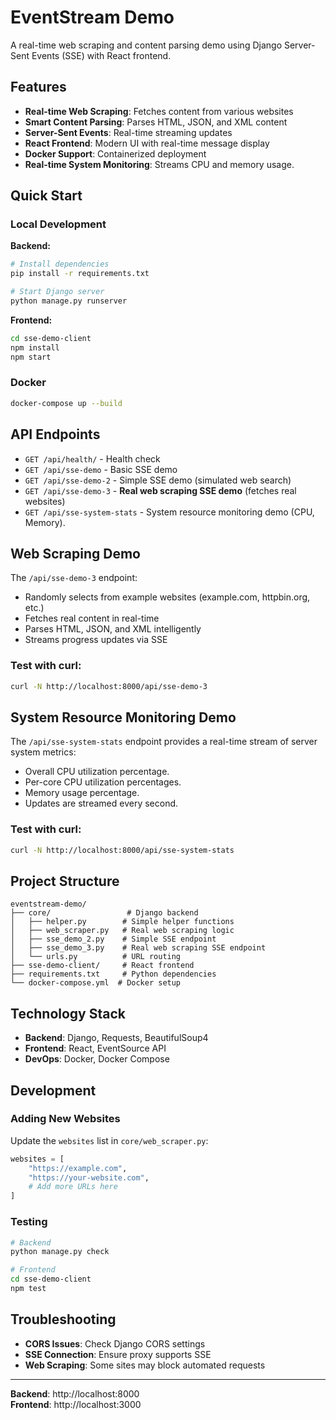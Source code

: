 # EventStream Demo

A real-time web scraping and content parsing demo using Django Server-Sent Events (SSE) with React frontend.

## Features

- **Real-time Web Scraping**: Fetches content from various websites
- **Smart Content Parsing**: Parses HTML, JSON, and XML content
- **Server-Sent Events**: Real-time streaming updates
- **React Frontend**: Modern UI with real-time message display
- **Docker Support**: Containerized deployment
- **Real-time System Monitoring**: Streams CPU and memory usage.

## Quick Start

### Local Development

**Backend:**
```bash
# Install dependencies
pip install -r requirements.txt

# Start Django server
python manage.py runserver
```

**Frontend:**
```bash
cd sse-demo-client
npm install
npm start
```

### Docker
```bash
docker-compose up --build
```

## API Endpoints

- `GET /api/health/` - Health check
- `GET /api/sse-demo` - Basic SSE demo
- `GET /api/sse-demo-2` - Simple SSE demo (simulated web search)
- `GET /api/sse-demo-3` - **Real web scraping SSE demo** (fetches real websites)
- `GET /api/sse-system-stats` - System resource monitoring demo (CPU, Memory).

## Web Scraping Demo

The `/api/sse-demo-3` endpoint:
- Randomly selects from example websites (example.com, httpbin.org, etc.)
- Fetches real content in real-time
- Parses HTML, JSON, and XML intelligently
- Streams progress updates via SSE

### Test with curl:
```bash
curl -N http://localhost:8000/api/sse-demo-3
```

## System Resource Monitoring Demo

The `/api/sse-system-stats` endpoint provides a real-time stream of server system metrics:
- Overall CPU utilization percentage.
- Per-core CPU utilization percentages.
- Memory usage percentage.
- Updates are streamed every second.

### Test with curl:
```bash
curl -N http://localhost:8000/api/sse-system-stats
```

## Project Structure

```
eventstream-demo/
├── core/                 # Django backend
│   ├── helper.py        # Simple helper functions
│   ├── web_scraper.py   # Real web scraping logic
│   ├── sse_demo_2.py    # Simple SSE endpoint
│   ├── sse_demo_3.py    # Real web scraping SSE endpoint
│   └── urls.py          # URL routing
├── sse-demo-client/     # React frontend
├── requirements.txt     # Python dependencies
└── docker-compose.yml  # Docker setup
```

## Technology Stack

- **Backend**: Django, Requests, BeautifulSoup4
- **Frontend**: React, EventSource API
- **DevOps**: Docker, Docker Compose

## Development

### Adding New Websites
Update the `websites` list in `core/web_scraper.py`:

```python
websites = [
    "https://example.com",
    "https://your-website.com",
    # Add more URLs here
]
```

### Testing
```bash
# Backend
python manage.py check

# Frontend
cd sse-demo-client
npm test
```

## Troubleshooting

- **CORS Issues**: Check Django CORS settings
- **SSE Connection**: Ensure proxy supports SSE
- **Web Scraping**: Some sites may block automated requests

---

**Backend**: http://localhost:8000  
**Frontend**: http://localhost:3000 